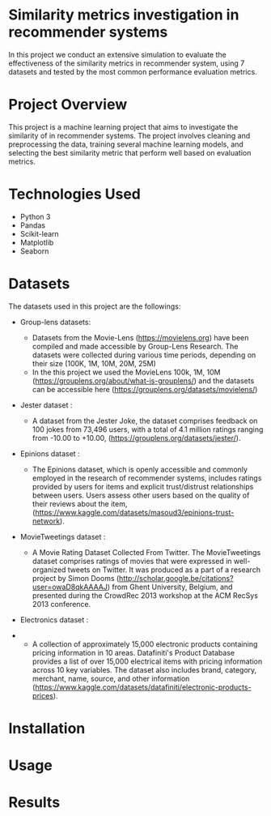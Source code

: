 # Similarity metrics investigation in recommender systems
In this project we conduct an extensive simulation to evaluate the effectiveness of the similarity metrics in recommender system, using 7 datasets and tested by the most common performance evaluation metrics.

# Project Overview
This project is a machine learning project that aims to investigate the similarity of in recommender systems. The project involves cleaning and preprocessing the data, training several machine learning models, and selecting the best similarity metric that perform well based on evaluation metrics.

# Technologies Used
  - Python 3
  - Pandas
  - Scikit-learn
  - Matplotlib
  - Seaborn
 
# Datasets
The datasets used in this project are the followings:
  - Group-lens datasets: 
    - Datasets from the Movie-Lens (https://movielens.org) have been compiled and made accessible by Group-Lens Research. The datasets were collected during various time periods, depending on their size (100K, 1M, 10M, 20M, 25M)
    - In the this project we used the MovieLens 100k, 1M, 10M (https://grouplens.org/about/what-is-grouplens/) and the datasets can be accessible here (https://grouplens.org/datasets/movielens/)

  - Jester dataset : 
    - A dataset from the Jester Joke, the dataset comprises feedback on 100 jokes from 73,496 users, with a total of 4.1 million ratings ranging from -10.00 to +10.00, (https://grouplens.org/datasets/jester/).

  - Epinions dataset : 
    - The Epinions dataset, which is openly accessible and commonly employed in the research of recommender systems, includes ratings provided by users for items and explicit trust/distrust relationships between users. Users assess other users based on the quality of their reviews about the item, (https://www.kaggle.com/datasets/masoud3/epinions-trust-network).
    
  - MovieTweetings dataset : 
    - A Movie Rating Dataset Collected From Twitter. The MovieTweetings dataset comprises ratings of movies that were expressed in well-organized tweets on Twitter. It was produced as a part of a research project by Simon Dooms (http://scholar.google.be/citations?user=owaD8qkAAAAJ) from Ghent University, Belgium, and presented during the CrowdRec 2013 workshop at the ACM RecSys 2013 conference.
    
  - Electronics dataset : 
  -   - A collection of approximately 15,000 electronic products containing pricing information in 10 areas. Datafiniti's Product Database provides a list of over 15,000 electrical items with pricing information across 10 key variables. The dataset also includes brand, category, merchant, name, source, and other information (https://www.kaggle.com/datasets/datafiniti/electronic-products-prices).

# Installation
# Usage
# Results
